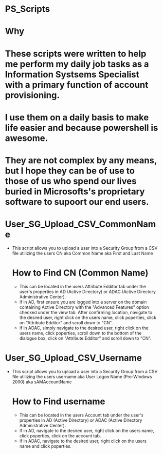# PS_Scripts

# Why
  # These scripts were written to help me perform my daily job tasks as a Information Systsems Specialist with a primary function of account provisioning. 
  # I use them on a daily basis to make life easier and because powershell is awesome. 
  # They are not complex by any means, but I hope they can be of use to those of us who spend our lives buried in Microsofts's proprietary software to supoort our end users. 


# User_SG_Upload_CSV_CommonName
* This script allows you to upload a user into a Security Group from a CSV file utilizing the users CN aka Common Name aka First and Last Name 
  
  # How to Find CN (Common Name)
  * This can be located in the users Attribute Edditor tab under the user's properties in AD (Active Directory) or ADAC (Active Directory Administrative Center).
  * If in AD, first ensure you are logged into a server on the domain containing Active Directory with the "Advanced Features" option checked under the view tab. After confirming location, navigate to the desired user, right click on the users name, click poperties, click on "Attribute Edditor" and scroll down to "CN".
  * If in ADAC, simply navigate to the desired user, right click on the users name, click poperties, scroll down to the bottom of the dialogue box, click on "Attribute Edditor" and scroll down to "CN".


# User_SG_Upload_CSV_Username
* This script allows you to upload a user into a Security Group from a CSV file utilizing the users username aka User Logon Name (Pre-Windows 2000) aka sAMAccountName
  
  # How to Find username
  * This can be located in the users Account tab under the user's properties in AD (Active Directory) or ADAC (Active Directory Administrative Center).
  * If in AD, navigate to the desired user, right click on the users name, click poperties, click on the account tab. 
  * If in ADAC, navigate to the desired user, right click on the users name and click poperties.
   

